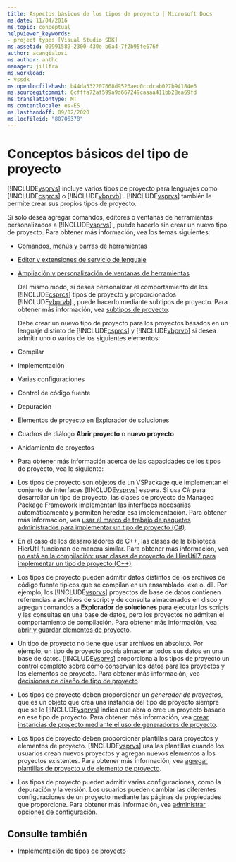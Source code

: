 ```yaml
---
title: Aspectos básicos de los tipos de proyecto | Microsoft Docs
ms.date: 11/04/2016
ms.topic: conceptual
helpviewer_keywords:
- project types [Visual Studio SDK]
ms.assetid: 09991589-2300-430e-b6a4-7f2b95fe676f
author: acangialosi
ms.author: anthc
manager: jillfra
ms.workload:
- vssdk
ms.openlocfilehash: b44da532207668d9526aec0ccdcab027b94184e6
ms.sourcegitcommit: 6cfffa72af599a9d667249caaaa411bb28ea69fd
ms.translationtype: MT
ms.contentlocale: es-ES
ms.lasthandoff: 09/02/2020
ms.locfileid: "80706378"
---
```

# <a name="project-type-essentials"></a>Conceptos básicos del tipo de proyecto
[!INCLUDE[vsprvs](../../code-quality/includes/vsprvs_md.md)] incluye varios tipos de proyecto para lenguajes como [!INCLUDE[csprcs](../../data-tools/includes/csprcs_md.md)] o [!INCLUDE[vbprvb](../../code-quality/includes/vbprvb_md.md)] . [!INCLUDE[vsprvs](../../code-quality/includes/vsprvs_md.md)] también le permite crear sus propios tipos de proyecto.

 Si solo desea agregar comandos, editores o ventanas de herramientas personalizados a [!INCLUDE[vsprvs](../../code-quality/includes/vsprvs_md.md)] , puede hacerlo sin crear un nuevo tipo de proyecto. Para obtener más información, vea los temas siguientes:

- [Comandos, menús y barras de herramientas](../../extensibility/internals/commands-menus-and-toolbars.md)

- [Editor y extensiones de servicio de lenguaje](../../extensibility/editor-and-language-service-extensions.md)

- [Ampliación y personalización de ventanas de herramientas](../../extensibility/extending-and-customizing-tool-windows.md)

  Del mismo modo, si desea personalizar el comportamiento de los [!INCLUDE[csprcs](../../data-tools/includes/csprcs_md.md)] tipos de proyecto y proporcionados [!INCLUDE[vbprvb](../../code-quality/includes/vbprvb_md.md)] , puede hacerlo mediante subtipos de proyecto. Para obtener más información, vea [subtipos de proyecto](../../extensibility/internals/project-subtypes.md).

  Debe crear un nuevo tipo de proyecto para los proyectos basados en un lenguaje distinto de [!INCLUDE[csprcs](../../data-tools/includes/csprcs_md.md)] y [!INCLUDE[vbprvb](../../code-quality/includes/vbprvb_md.md)] si desea admitir uno o varios de los siguientes elementos:

- Compilar

- Implementación

- Varias configuraciones

- Control de código fuente

- Depuración

- Elementos de proyecto en Explorador de soluciones

- Cuadros de diálogo **Abrir proyecto** o **nuevo proyecto**

- Anidamiento de proyectos

- Para obtener más información acerca de las capacidades de los tipos de proyecto, vea lo siguiente:

- Los tipos de proyecto son objetos de un VSPackage que implementan el conjunto de interfaces [!INCLUDE[vsprvs](../../code-quality/includes/vsprvs_md.md)] espera. Si usa C# para desarrollar un tipo de proyecto, las clases de proyecto de Managed Package Framework implementan las interfaces necesarias automáticamente y permiten heredar esa implementación. Para obtener más información, vea [usar el marco de trabajo de paquetes administrados para implementar un tipo de proyecto (C#)](../../extensibility/internals/using-the-managed-package-framework-to-implement-a-project-type-csharp.md).

- En el caso de los desarrolladores de C++, las clases de la biblioteca HierUtil funcionan de manera similar. Para obtener más información, vea [no está en la compilación: usar clases de proyecto de HierUtil7 para implementar un tipo de proyecto (C++)](https://msdn.microsoft.com/library/a5c16a09-94a2-46ef-87b5-35b815e2f346).

- Los tipos de proyecto pueden admitir datos distintos de los archivos de código fuente típicos que se compilan en un ensamblado. exe o. dll. Por ejemplo, los [!INCLUDE[vsprvs](../../code-quality/includes/vsprvs_md.md)] proyectos de base de datos contienen referencias a archivos de script y de consulta almacenados en disco y agregan comandos a **Explorador de soluciones** para ejecutar los scripts y las consultas en una base de datos, pero los proyectos no admiten el comportamiento de compilación. Para obtener más información, vea [abrir y guardar elementos de proyecto](../../extensibility/internals/opening-and-saving-project-items.md).

- Un tipo de proyecto no tiene que usar archivos en absoluto. Por ejemplo, un tipo de proyecto podría almacenar todos sus datos en una base de datos. [!INCLUDE[vsprvs](../../code-quality/includes/vsprvs_md.md)] proporciona a los tipos de proyecto un control completo sobre cómo conservan los datos para los proyectos y los elementos de proyecto. Para obtener más información, vea [decisiones de diseño de tipo de proyecto](../../extensibility/internals/project-type-design-decisions.md).

- Los tipos de proyecto deben proporcionar un *generador de proyectos*, que es un objeto que crea una instancia del tipo de proyecto siempre que se le [!INCLUDE[vsprvs](../../code-quality/includes/vsprvs_md.md)] indica que abra o cree un proyecto basado en ese tipo de proyecto. Para obtener más información, vea [crear instancias de proyecto mediante el uso de generadores de proyecto](../../extensibility/internals/creating-project-instances-by-using-project-factories.md).

- Los tipos de proyecto deben proporcionar plantillas para proyectos y elementos de proyecto. [!INCLUDE[vsprvs](../../code-quality/includes/vsprvs_md.md)] usa las plantillas cuando los usuarios crean nuevos proyectos y agregan nuevos elementos a los proyectos existentes. Para obtener más información, vea [agregar plantillas de proyecto y de elemento de proyecto](../../extensibility/internals/adding-project-and-project-item-templates.md).

- Los tipos de proyecto pueden admitir varias configuraciones, como la depuración y la versión. Los usuarios pueden cambiar las diferentes configuraciones de un proyecto mediante las páginas de propiedades que proporcione. Para obtener más información, vea [administrar opciones de configuración](../../extensibility/internals/managing-configuration-options.md).

## <a name="see-also"></a>Consulte también
- [Implementación de tipos de proyecto](../../extensibility/internals/deploying-project-types.md)
